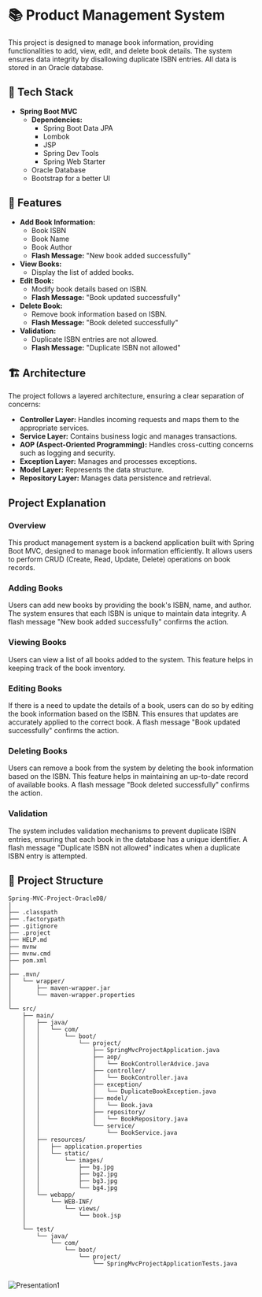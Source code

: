 # 📚 Product Management System

This project is designed to manage book information, providing functionalities to add, view, edit, and delete book details. The system ensures data integrity by disallowing duplicate ISBN entries. All data is stored in an Oracle database.

## 🚀 Tech Stack

- **Spring Boot MVC**
  - **Dependencies:**
    - Spring Boot Data JPA
    - Lombok
    - JSP
    - Spring Dev Tools
    - Spring Web Starter
  - Oracle Database
  - Bootstrap for a better UI

## 🔧 Features

- **Add Book Information:**
  - Book ISBN
  - Book Name
  - Book Author
  - **Flash Message:** "New book added successfully"
- **View Books:**
  - Display the list of added books.
- **Edit Book:**
  - Modify book details based on ISBN.
  - **Flash Message:** "Book updated successfully"
- **Delete Book:**
  - Remove book information based on ISBN.
  - **Flash Message:** "Book deleted successfully"
- **Validation:**
  - Duplicate ISBN entries are not allowed.
  - **Flash Message:** "Duplicate ISBN not allowed"

## 🏗️ Architecture

The project follows a layered architecture, ensuring a clear separation of concerns:

- **Controller Layer:** Handles incoming requests and maps them to the appropriate services.
- **Service Layer:** Contains business logic and manages transactions.
- **AOP (Aspect-Oriented Programming):** Handles cross-cutting concerns such as logging and security.
- **Exception Layer:** Manages and processes exceptions.
- **Model Layer:** Represents the data structure.
- **Repository Layer:** Manages data persistence and retrieval.

## Project Explanation

### Overview
This product management system is a backend application built with Spring Boot MVC, designed to manage book information efficiently. It allows users to perform CRUD (Create, Read, Update, Delete) operations on book records.

### Adding Books
Users can add new books by providing the book's ISBN, name, and author. The system ensures that each ISBN is unique to maintain data integrity. A flash message "New book added successfully" confirms the action.

### Viewing Books
Users can view a list of all books added to the system. This feature helps in keeping track of the book inventory.

### Editing Books
If there is a need to update the details of a book, users can do so by editing the book information based on the ISBN. This ensures that updates are accurately applied to the correct book. A flash message "Book updated successfully" confirms the action.

### Deleting Books
Users can remove a book from the system by deleting the book information based on the ISBN. This feature helps in maintaining an up-to-date record of available books. A flash message "Book deleted successfully" confirms the action.

### Validation
The system includes validation mechanisms to prevent duplicate ISBN entries, ensuring that each book in the database has a unique identifier. A flash message "Duplicate ISBN not allowed" indicates when a duplicate ISBN entry is attempted.



## 📂 Project Structure

```plaintext
Spring-MVC-Project-OracleDB/
│
├── .classpath
├── .factorypath
├── .gitignore
├── .project
├── HELP.md
├── mvnw
├── mvnw.cmd
├── pom.xml
│
├── .mvn/
│   └── wrapper/
│       ├── maven-wrapper.jar
│       └── maven-wrapper.properties
│
└── src/
    ├── main/
    │   ├── java/
    │   │   └── com/
    │   │       └── boot/
    │   │           └── project/
    │   │               ├── SpringMvcProjectApplication.java
    │   │               ├── aop/
    │   │               │   └── BookControllerAdvice.java
    │   │               ├── controller/
    │   │               │   └── BookController.java
    │   │               ├── exception/
    │   │               │   └── DuplicateBookException.java
    │   │               ├── model/
    │   │               │   └── Book.java
    │   │               ├── repository/
    │   │               │   └── BookRepository.java
    │   │               └── service/
    │   │                   └── BookService.java
    │   ├── resources/
    │   │   ├── application.properties
    │   │   └── static/
    │   │       └── images/
    │   │           ├── bg.jpg
    │   │           ├── bg2.jpg
    │   │           ├── bg3.jpg
    │   │           └── bg4.jpg
    │   └── webapp/
    │       └── WEB-INF/
    │           └── views/
    │               └── book.jsp
    │
    └── test/
        └── java/
            └── com/
                └── boot/
                    └── project/
                        └── SpringMvcProjectApplicationTests.java


```
![Presentation1](https://github.com/rohithsomella/product-management/assets/141708838/c19db542-d87b-436e-995a-b83769aaf55e)

